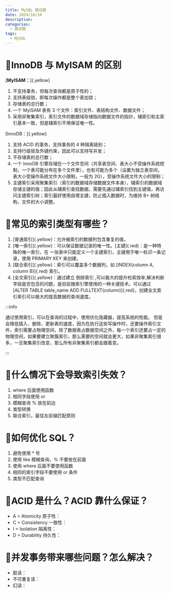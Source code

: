 ```yaml
---
title: MySQL 面试题
date: 2024/10/10
description: 
categories: 
  - 面试题
tags: 
  - MySQL
---
```


# :triangular_flag_on_post:InnoDB 与 MyISAM 的区别

[**MyISAM：**]{.yellow}

1. 不支持事务，但每次查询都是原子性的；
2. 支持表级锁，即每次操作都是整个表加锁；
3. 存储表的总行数；
4. 一个 MyISAM 表有 3 个文件：索引文件、表结构文件、数据文件；
5. 采用非聚集索引，索引文件的数据域存储指向数据文件的指针，辅索引和主索引基本一致，但是辅索引不用保证唯一性。

[InnoDB：]{.yellow}

1. 支持 ACID 的事务，支持事务的 4 种隔离级别；
2. 支持行级锁及外键约束，因此可以支持写并发；
3. 不存储表的总行数；
4. 一个 InnoDB 引擎存储在一个文件空间（共享表空间、表大小不受操作系统控制，一个表可能分布在多个文件里），也有可能为多个（设置为独立表空间，表大小受操作系统文件大小限制，一般为 2G），受操作系统文件大小的限制；
5. 主键索引采用聚集索引（索引的数据域存储数据文件本身），辅索引的数据域存储主键的值；因此从辅索引查找数据，需要先通过辅索引找到主键值，再访问主键索引树；索引最好使用自增主键，防止插入数据时，为维持 B+ 树结构，文件的大小调整。

# :triangular_flag_on_post:常见的索引类型有哪些？

1. [普通索引]{.yellow}：允许被索引的数据列包含重复的值。
2. [唯一索引]{.yellow}：可以保证数据记录的唯一性。[主键]{.red}：是一种特殊的唯一索引，在 一张表中只能定义一个主键索引，主键用于唯一标识一条记录，使用 PRIMARY KEY 来创建。
3. [联合索引]{.yellow}：索引可以覆盖多个数据列，如 [INDEX(column A, column B)]{.red} 索引。
4. [全文索引]{.yellow}：通过建立 倒排索引 ,可以极大的提升检索效率,解决判断字段是否包含的问题，是目前搜索引擎使用的一种关键技术。可以通过 [ALTER TABLE table_name ADD FULLTEXT(column)]{.red}，创建全文索引索引可以极大的提高数据的查询速度。

:::info

通过使用索引，可以在查询的过程中，使用优化隐藏器，提高系统的性能。 但是会降低插入、删除、更新表的速度，因为在执行这些写操作时，还要操作索引文件，索引需要占物理空间，除了数据表占数据空间之外，每一个索引还要占一定的物理空间，如果要建立聚簇索引，那么需要的空间就会更大，如果非聚集索引很多，一旦聚集索引改变，那么所有非聚集索引都会跟着变。

:::

# :triangular_flag_on_post:什么情况下会导致索引失效？

1. where 后面使用函数
2. 相同字段使用 or
3. 模糊查询 % 放在前边
4. 类型转换
5. 联合索引，最佳左前缀匹配原则

# :triangular_flag_on_post:如何优化 SQL？

1. 避免使用 * 号
2. 使用 like 模糊查询，% 不要放在前面
3. 使用 where 后面不要使用函数
4. 相同的索引字段不要使用 or 条件
5. 类型不匹配查询

# :triangular_flag_on_post:ACID 是什么？ACID 靠什么保证？

- A = Atomicity 原子性：
- C = Consistency 一致性：
- I = Isolation 隔离性：
- D = Durability 持久性：

# :triangular_flag_on_post:并发事务带来哪些问题？怎么解决？

- 脏读：
- 不可重复读：
- 幻读：
